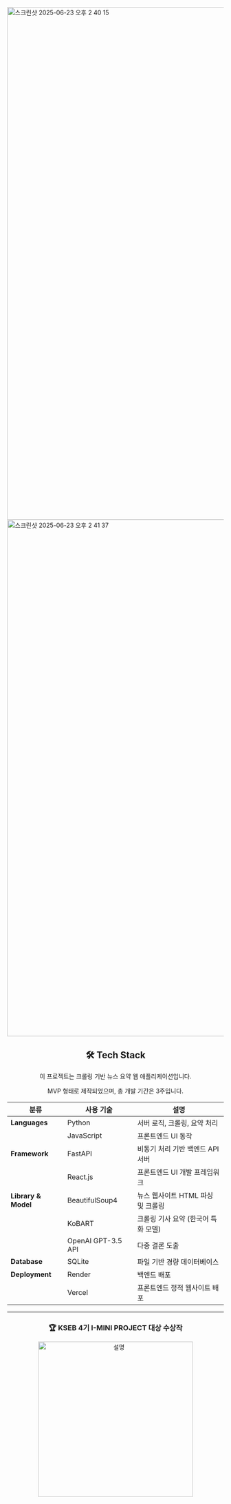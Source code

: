 <img width="1189" alt="스크린샷 2025-06-23 오후 2 40 15" src="https://github.com/user-attachments/assets/0bb0cd35-6739-4c53-ad70-734c49a1f267" />
<img width="1198" alt="스크린샷 2025-06-23 오후 2 41 37" src="https://github.com/user-attachments/assets/d7525408-9d66-411a-b92f-6bbf6d2d8e66" />

<div align="center">
  
## 🛠️ Tech Stack

이 프로젝트는 크롤링 기반 뉴스 요약 웹 애플리케이션입니다. 

MVP 형태로 제작되었으며, 총 개발 기간은 3주입니다.

  
| 분류 | 사용 기술 | 설명 |
|------|-----------|------|
| **Languages** | Python | 서버 로직, 크롤링, 요약 처리 |
|  | JavaScript | 프론트엔드 UI 동작 |
| **Framework** | FastAPI | 비동기 처리 기반 백엔드 API 서버 |
|  | React.js | 프론트엔드 UI 개발 프레임워크 |
| **Library & Model** | BeautifulSoup4 | 뉴스 웹사이트 HTML 파싱 및 크롤링 |
|  | KoBART | 크롤링 기사 요약 (한국어 특화 모델) |
|  | OpenAI GPT-3.5 API | 다중 결론 도출 |
| **Database** | SQLite | 파일 기반 경량 데이터베이스 |
| **Deployment** | Render | 백엔드 배포 |
|  | Vercel | 프론트엔드 정적 웹사이트 배포 |

----
### 🏆 **KSEB 4기 I-MINI PROJECT 대상 수상작**

<img src="https://github.com/user-attachments/assets/d2838d84-900e-41f4-972e-160a1f1ed12a" alt="설명" width="360"/>

</div>

